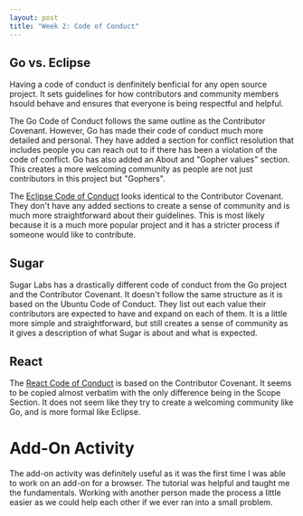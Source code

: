 ```yaml
---
layout: post
title: "Week 2: Code of Conduct"
---
```

## Go vs. Eclipse
Having a code of conduct is denfinitely benficial for any open source project. It sets guidelines for how contributors and community members hsould behave and ensures that everyone is being respectful and helpful. 

The Go Code of Conduct follows the same outline as the Contributor Covenant. However, Go has made their code of conduct much more detailed and personal. They have added a section for conflict resolution that includes people you can reach out to if there has been a violation of the code of conflict. Go has also added an About and "Gopher values" section. This creates a more welcoming community as people are not just contributors in this project but "Gophers". 

The [Eclipse Code of Conduct](https://www.eclipse.org/org/documents/Community_Code_of_Conduct.php) looks identical to the Contributor Covenant. They don't have any added sections to create a sense of community and is much more straightforward about their guidelines. This is most likely because it is a much more popular project and it has a stricter process if someone would like to contribute. 

## Sugar
Sugar Labs has a drastically different code of conduct from the Go project and the Contributor Covenant. It doesn't follow the same structure as it is based on the Ubuntu Code of Conduct. They list out each value their contributors are expected to have and expand on each of them. It is a little more simple and straightforward, but still creates a sense of community as it gives a description of what Sugar is about and what is expected. 

## React
The [React Code of Conduct](https://github.com/facebook/react/blob/main/CODE_OF_CONDUCT.md) is based on the Contributor Covenant. It seems to be copied almost verbatim with the only difference being in the Scope Section. It does not seem like they try to create a welcoming community like Go, and is more formal like Eclipse. 

# Add-On Activity
The add-on activity was definitely useful as it was the first time I was able to work on an add-on for a browser. The tutorial was helpful and taught me the fundamentals. Working with another person made the process a little easier as we could help each other if we ever ran into a small problem. 